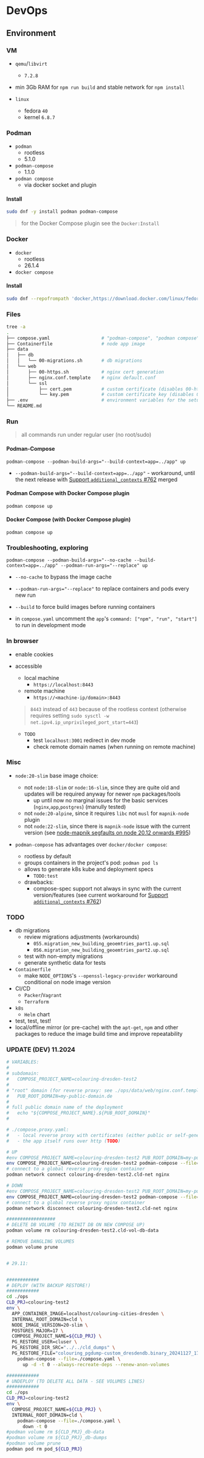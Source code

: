 # DevOps

## Environment

### VM

- `qemu`/`libvirt`
  - `7.2.8`
- min 3Gb RAM for `npm run build` and stable network for `npm install`

- `linux`
  - fedora `40`
  - kernel `6.8.7`

### Podman

- `podman`
  - rootless
  - 5.1.0
- `podman-compose`
  - 1.1.0
- `podman compose`
  - via docker socket and plugin

#### Install

``` bash
sudo dnf -y install podman podman-compose
```

> for the Docker Compose plugin see the `Docker:Install`

### Docker

- `docker`
  - rootless
  - 26.1.4
- `docker compose`
  
#### Install

``` bash
sudo dnf --repofrompath 'docker,https://download.docker.com/linux/fedora/$releasever/$basearch/stable' --setopt=docker.gpgcheck=1 --setopt=docker.gpgkey=https://download.docker.com/linux/fedora/gpg -y install shadow-utils fuse-overlayfs iptables docker-ce-rootless-extras
```

### Files

``` bash
tree -a
.
├── compose.yaml                   # "podman-compose", "podman compose", "docker compose" 
├── Containerfile                  # node app image
├── data
│   ├── db
│   │   └── 00-migrations.sh       # db migrations
│   └── web
│       ├── 00-https.sh            # nginx cert generation
│       ├── nginx.conf.template    # nginx default.conf
│       └── ssl
│           ├── cert.pem           # custom certificate (disables 00-https.sh certificate generation, not included)
│           └── key.pem            # custom certificate key (disables 00-https.sh certificate generation, not included)
├── .env                           # environment variables for the setup 
└── README.md
```

### Run

> all commands run under regular user (no root/sudo)

#### Podman-Compose

`podman-compose --podman-build-args="--build-context=app=../app" up`
  
- `--podman-build-args="--build-context=app=../app"` - workaround, until the next release with [Support `additional_contexts` #762](https://github.com/containers/podman-compose/issues/762) merged

#### Podman Compose with Docker Compose plugin

`podman compose up`

#### Docker Compose (with Docker Compose plugin)

`podman compose up`

### Troubleshooting, exploring

`podman-compose --podman-build-args="--no-cache --build-context=app=../app" --podman-run-args="--replace" up`

- `--no-cache` to bypass the image cache
- `--podman-run-args="--replace"` to replace containers and pods every new run
- `--build` to force build images before running containers

- in `compose.yaml` uncomment the `app`'s `command: ["npm", "run", "start"]` to run in development mode

### In browser

- enable cookies
- accessible
  - local machine
    - `https://localhost:8443`
  - remote machine
    - `https://<machine-ip/domain>:8443`

  > `8443` instead of `443` because of the rootless context (otherwise requires setting `sudo sysctl -w net.ipv4.ip_unprivileged_port_start=443`)
  - `TODO`
    - test `localhost:3001` redirect in dev mode
    - check remote domain names (when running on remote machine)

### Misc

- `node:20-slim` base image choice:
  - not `node:18-slim` or `node:16-slim`, since they are quite old and updates will be required anyway for newer `npm` packages/tools
    - up until now no marginal issues for the basic services (`nginx`,`app`,`postgres`) (manully tested)
  - not `node:20-alpine`, since it requires `libc` not `musl` for `mapnik-node` plugin
  - not `node:22-slim`, since there is `mapnik-node` issue with the current version (see [node-mapnik segfaults on node 20.12 onwards #995](https://github.com/mapnik/node-mapnik/issues/995))

- `podman-compose` has advantages over `docker/docker compose`:

  - rootless by default
  - groups containers in the project's pod: `podman pod ls`
  - allows to generate k8s kube and deployment specs
    - `TODO:test`
  - drawbacks:
    - compose-spec support not always in sync with the current version/features (see current workaround for [Support `additional_contexts` #762](https://github.com/containers/podman-compose/issues/762))

### TODO

- db migrations
  - review migrations adjustments (workarounds)
    - `055.migration_new_building_geoemtries_part1.up.sql`
    - `056.migration_new_building_geoemtries_part2.up.sql`
  - test with non-empty migrations
  - generate synthetic data for tests
- `Containerfile`
  - make `NODE_OPTIONS`'s `--openssl-legacy-provider` workaround conditional on node image version
- CI/CD
  - `Packer`/`Vagrant`
  - `Terraform`
- `k8s`
  - `Helm` chart
- test, test, test!
- local/offline mirror (or pre-cache) with the `apt-get`, `npm` and other packages to reduce the image build time and improve repeatability

### UPDATE (DEV) 11.2024

``` bash
# VARIABLES:
#
# subdomain:
#   COMPOSE_PROJECT_NAME=colouring-dresden-test2
#
# "root" domain (for reverse proxy: see ./ops/data/web/nginx.conf.template):
#   PUB_ROOT_DOMAIN=my-public-domain.de 
#
# full public domain name of the deployment
#   echo "${COMPOSE_PROJECT_NAME}.${PUB_ROOT_DOMAIN}"
#

# ./compose.proxy.yaml:
#   - local reverse proxy with certificates (either public or self-generated), if required (commented out)
#   - the app itself runs over http (TODO)

# UP
#env COMPOSE_PROJECT_NAME=colouring-dresden-test2 PUB_ROOT_DOMAIN=my-public-domain.de podman-compose --file=./compose.proxy.yaml up -d -t 0 --always-recreate-deps --renew-anon-volumes
env COMPOSE_PROJECT_NAME=colouring-dresden-test2 podman-compose --file=./compose.yaml up -d -t 0 --always-recreate-deps --renew-anon-volumes
# connect to a global reverse proxy nginx container
podman network connect colouring-dresden-test2.cld-net nginx

# DOWN
#env COMPOSE_PROJECT_NAME=colouring-dresden-test2 PUB_ROOT_DOMAIN=my-public-domain.de podman-compose --file=./compose.proxy.yaml down -t 0
env COMPOSE_PROJECT_NAME=colouring-dresden-test2 podman-compose --file=./compose.yaml down -d -t 0
# connect to a global reverse proxy nginx container
podman network disconnect colouring-dresden-test2.cld-net nginx

##################
# DELETE DB VOLUME (TO REINIT DB ON NEW COMPOSE UP)
podman volume rm colouring-dresden-test2.cld-vol-db-data

# REMOVE DANGLING VOLUMES
podman volume prune


# 29.11:


############
# DEPLOY (WITH BACKUP RESTORE!)
############
cd ./ops
CLD_PRJ=colouring-test2
env \
  APP_CONTAINER_IMAGE=localhost/colouring-cities-dresden \
  INTERNAL_ROOT_DOMAIN=cld \
  NODE_IMAGE_VERSION=20-slim \
  POSTGRES_MAJOR=17 \
  COMPOSE_PROJECT_NAME=${CLD_PRJ} \
  PG_RESTORE_USER=cluser \
  PG_RESTORE_DIR_SRC="../../cld_dumps" \
  PG_RESTORE_FILE="colouring_pgdump-custom_dresdendb.binary_20241127_1732678201" \
    podman-compose --file=./compose.yaml \
      up -d -t 0 --always-recreate-deps --renew-anon-volumes

############
# UNDEPLOY (TO DELETE ALL DATA - SEE VOLUMES LINES)
############
cd ./ops
CLD_PRJ=colouring-test2
env \
  COMPOSE_PROJECT_NAME=${CLD_PRJ} \
  INTERNAL_ROOT_DOMAIN=cld \
    podman-compose --file=./compose.yaml \
      down -t 0
#podman volume rm ${CLD_PRJ}_db-data
#podman volume rm ${CLD_PRJ}_db-dumps
#podman volume prune
podman pod rm pod_${CLD_PRJ}

```
